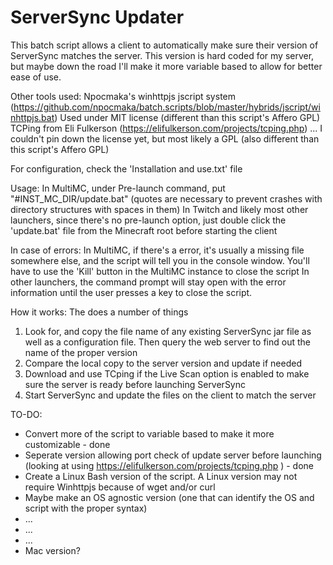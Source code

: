 # ServerSync Updater


This batch script allows a client to automatically make sure their version of ServerSync matches the server.  This version is hard coded for my server, but maybe down the road I'll make it more variable based to allow for better ease of use.

Other tools used:
Npocmaka's winhttpjs jscript system (https://github.com/npocmaka/batch.scripts/blob/master/hybrids/jscript/winhttpjs.bat) Used under MIT license (different than this script's Affero GPL)
TCPing from Eli Fulkerson (https://elifulkerson.com/projects/tcping.php) ... I couldn't pin down the license yet, but most likely a GPL (also different than this script's Affero GPL)

For configuration, check the 'Installation and use.txt' file

Usage:
In MultiMC, under Pre-launch command, put "#INST_MC_DIR/update.bat" (quotes are necessary to prevent crashes with directory structures with spaces in them)
In Twitch and likely most other launchers, since there's no pre-launch option, just double click the 'update.bat' file from the Minecraft root before starting the client

In case of errors:
In MultiMC, if there's a error, it's usually a missing file somewhere else, and the script will tell you in the console window.  You'll have to use the 'Kill' button in the MultiMC instance to close the script
In other launchers, the command prompt will stay open with the error information until the user presses a key to close the script.

How it works:
The does a number of things
1) Look for, and copy the file name of any existing ServerSync jar file as well as a configuration file.  Then query the web server to find out the name of the proper version 
2) Compare the local copy to the server version and update if needed
3) Download and use TCping if the Live Scan option is enabled to make sure the server is ready before launching ServerSync
4) Start ServerSync and update the files on the client to match the server

TO-DO:
- Convert more of the script to variable based to make it more customizable - done
- Seperate version allowing port check of update server before launching (looking at using https://elifulkerson.com/projects/tcping.php ) - done
- Create a Linux Bash version of the script.  A Linux version may not require Winhttpjs because of wget and/or curl
- Maybe make an OS agnostic version (one that can identify the OS and script with the proper syntax)
- ...
- ...
- ...
- Mac version?

